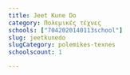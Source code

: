```yaml
---
title: Jeet Kune Do
category: Πολεμικές τέχνες
schools: ["7042020140113school"]
slug: jeetkunedo
slugCategory: polemikes-texnes
schoolscount: 1

---
```




